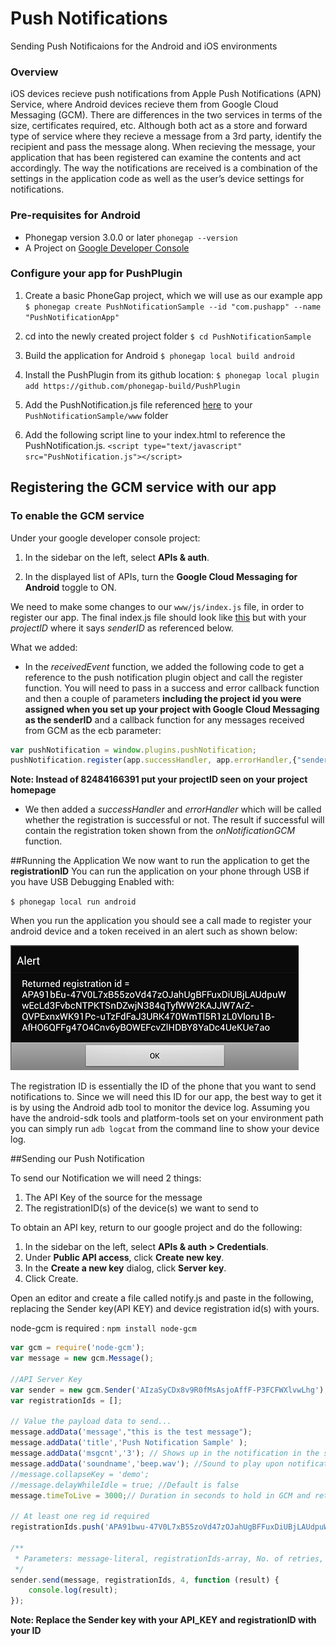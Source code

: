 Push Notifications
========================

Sending Push Notificaions for the Android and iOS environments

### Overview

iOS devices recieve push notifications from Apple Push Notifications (APN) 
Service, where Android devices recieve them from Google Cloud Messaging (GCM). 
There are differences in the two services in terms of the size, certificates 
required, etc. Although both act as a store and forward type of service where they 
recieve a message from a 3rd party, identify the recipient and pass the message 
along. When recieving the message, your application that has been registered 
can examine the contents and act accordingly. The way the notifications are received 
is a combination of the settings in the application code as well as the user’s 
device settings for notifications.

### Pre-requisites for Android
- Phonegap version 3.0.0 or later `phonegap --version`
- A Project on [Google Developer Console](https://console.developers.google.com/)

### Configure your app for PushPlugin 
1. Create a basic PhoneGap project, which we will use as our example app
   `$ phonegap create PushNotificationSample --id "com.pushapp" --name "PushNotificationApp"`

2. cd into the newly created project folder
   `$ cd PushNotificationSample`

3. Build the application for Android
   `$ phonegap local build android`

4. Install the PushPlugin from its github location:
   `$ phonegap local plugin add https://github.com/phonegap-build/PushPlugin`

5. Add the PushNotification.js file referenced 
[here](https://github.com/freesurface/mom/blob/master/planning/js/PushNotification.js) to your `PushNotificationSample/www` folder

6. Add the following script line to your index.html to reference the PushNotification.js.
   `<script type="text/javascript" src="PushNotification.js"></script>`

## Registering the GCM service with our app
### To enable the GCM service
Under your google developer console project:

1. In the sidebar on the left, select **APIs & auth**.

2. In the displayed list of APIs, turn the **Google Cloud Messaging for Android** toggle to ON.

We need to make some changes to our `www/js/index.js` file, in order to register our app.
The final index.js file should look like [this](https://github.com/freesurface/mom/blob/master/planning/js/index.js)
but with your *projectID* where it says *senderID* as referenced below.

What we added:

- In the *receivedEvent* function, we added the following code to get a reference to
the push notification plugin object and call the register function. You will
need to pass in a success and error callback function and then a couple of parameters 
**including the project id you were assigned when you set up your project with Google Cloud Messaging 
as the senderID** and a callback function for any messages received from GCM as the ecb parameter:

```javascript
var pushNotification = window.plugins.pushNotification;
pushNotification.register(app.successHandler, app.errorHandler,{"senderID":"824841663931","ecb":"app.onNotificationGCM"});
```

**Note: Instead of 82484166391 put your projectID seen on your project homepage**

- We then added a *successHandler* and *errorHandler* which will be called whether the registration is successful or not.
The result if successful will contain the registration token shown from the *onNotificationGCM* function. 

##Running the Application
We now want to run the application to get the **registrationID**
You can run the application on your phone through USB if you have USB Debugging Enabled with:

   `$ phonegap local run android`

When you run the application you should see a call made to register your 
android device and a token received in an alert such as shown below:

![](https://github.com/freesurface/mom/blob/master/planning/img/android-notify-reg.png?raw=true)

The registration ID is essentially the ID of the phone that you want to send notifications
to. Since we will need this ID for our app, the best way to get it is by using the Android adb tool to
monitor the device log. Assuming you have the android-sdk tools and platform-tools set on your 
environment path you can simply run `adb logcat` from the command line to show your device log.

##Sending our Push Notification

To send our Notification we will need 2 things:

1. The API Key of the source for the message
2. The registrationID(s) of the device(s) we want to send to

To obtain an API key, return to our google project and do the following:

1. In the sidebar on the left, select **APIs & auth > Credentials**.
2. Under **Public API access**, click **Create new key**.
3. In the **Create a new key** dialog, click **Server key**.
4. Click Create.


Open an editor and create a file called notify.js and paste in the following, replacing the Sender key(API KEY)
and device registration id(s) with yours.

node-gcm is required : `npm install node-gcm`

```javascript
var gcm = require('node-gcm');
var message = new gcm.Message();
 
//API Server Key
var sender = new gcm.Sender('AIzaSyCDx8v9R0fMsAsjoAffF-P3FCFWXlvwLhg');
var registrationIds = [];
 
// Value the payload data to send...
message.addData('message',"this is the test message");
message.addData('title','Push Notification Sample' );
message.addData('msgcnt','3'); // Shows up in the notification in the status bar
message.addData('soundname','beep.wav'); //Sound to play upon notification receipt - put in the www folder in app
//message.collapseKey = 'demo';
//message.delayWhileIdle = true; //Default is false
message.timeToLive = 3000;// Duration in seconds to hold in GCM and retry before timing out. Default 4 weeks (2,419,200 seconds) if not specified.
 
// At least one reg id required
registrationIds.push('APA91bwu-47V0L7xB55zoVd47zOJahUgBFFuxDiUBjLAUdpuWwEcLd3FvbcNTPKTSnDZwjN384qTyfWW2KAJJW7ArZ-QVPExnxWK91Pc-uTzFdFaJ3URK470WmTl5R1zL0Vloru1B-AfHO6QFFg47O4Cnv6yBOWEFcvZlHDBY8YaDc4UeKUe7ao');
 
/**
 * Parameters: message-literal, registrationIds-array, No. of retries, callback-function
 */
sender.send(message, registrationIds, 4, function (result) {
    console.log(result);
});
```

**Note: Replace the Sender key with your API_KEY and registrationID with your ID**
